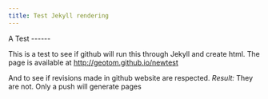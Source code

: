 ```yaml
---
title: Test Jekyll rendering
---
```

<html>
  <head>
    <meta charset="utf-8">
    <meta http-equiv="X-UA-Compatible" content="chrome=1">
    <title>About @geotom by geotom</title>
    <link rel="stylesheet" href="stylesheets/styles.css">
    <link rel="stylesheet" href="stylesheets/pygment_trac.css">
    <script src="https://ajax.googleapis.com/ajax/libs/jquery/1.7.1/jquery.min.js"></script>
    <script src="javascripts/respond.js"></script>
    <!--[if lt IE 9]>
      <script src="//html5shiv.googlecode.com/svn/trunk/html5.js"></script>
    <![endif]-->
    <!--[if lt IE 8]>
    <link rel="stylesheet" href="stylesheets/ie.css">
    <![endif]-->
    <meta name="viewport" content="width=device-width, initial-scale=1, user-scalable=no">

  </head>
</html>
A Test
------

This is a test to see if github will run this through Jekyll and create html.
The page is available at http://geotom.github.io/newtest


And to see if revisions made in github website are respected. *Result:* They are not.  Only a push will generate pages


